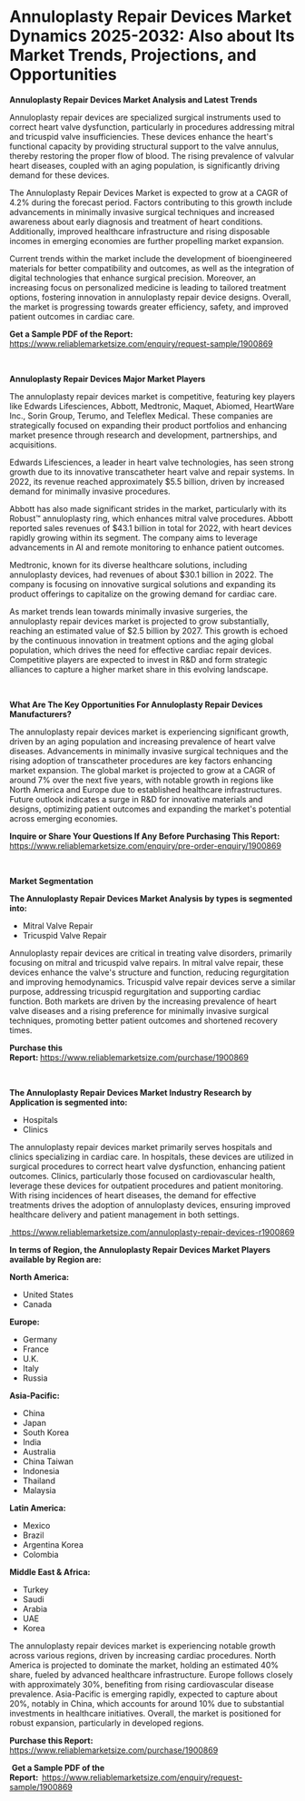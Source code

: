 <p><h1>Annuloplasty Repair Devices Market Dynamics 2025-2032: Also about Its Market Trends, Projections, and Opportunities</h1></p><p><strong>Annuloplasty Repair Devices Market Analysis and Latest Trends</strong></p>
<p><p>Annuloplasty repair devices are specialized surgical instruments used to correct heart valve dysfunction, particularly in procedures addressing mitral and tricuspid valve insufficiencies. These devices enhance the heart's functional capacity by providing structural support to the valve annulus, thereby restoring the proper flow of blood. The rising prevalence of valvular heart diseases, coupled with an aging population, is significantly driving demand for these devices.</p><p>The Annuloplasty Repair Devices Market is expected to grow at a CAGR of 4.2% during the forecast period. Factors contributing to this growth include advancements in minimally invasive surgical techniques and increased awareness about early diagnosis and treatment of heart conditions. Additionally, improved healthcare infrastructure and rising disposable incomes in emerging economies are further propelling market expansion. </p><p>Current trends within the market include the development of bioengineered materials for better compatibility and outcomes, as well as the integration of digital technologies that enhance surgical precision. Moreover, an increasing focus on personalized medicine is leading to tailored treatment options, fostering innovation in annuloplasty repair device designs. Overall, the market is progressing towards greater efficiency, safety, and improved patient outcomes in cardiac care.</p></p>
<p><strong>Get a Sample PDF of the Report:&nbsp;</strong> <a href="https://www.reliablemarketsize.com/enquiry/request-sample/1900869?utm_campaign=2470&utm_medium=2&utm_source=Github&utm_content=ia&utm_term=16042025&utm_id=annuloplasty-repair-devices">https://www.reliablemarketsize.com/enquiry/request-sample/1900869</a></p>
<p>&nbsp;</p>
<p><strong>Annuloplasty Repair Devices Major Market Players</strong></p>
<p><p>The annuloplasty repair devices market is competitive, featuring key players like Edwards Lifesciences, Abbott, Medtronic, Maquet, Abiomed, HeartWare Inc., Sorin Group, Terumo, and Teleflex Medical. These companies are strategically focused on expanding their product portfolios and enhancing market presence through research and development, partnerships, and acquisitions.</p><p>Edwards Lifesciences, a leader in heart valve technologies, has seen strong growth due to its innovative transcatheter heart valve and repair systems. In 2022, its revenue reached approximately $5.5 billion, driven by increased demand for minimally invasive procedures.</p><p>Abbott has also made significant strides in the market, particularly with its Robust™ annuloplasty ring, which enhances mitral valve procedures. Abbott reported sales revenues of $43.1 billion in total for 2022, with heart devices rapidly growing within its segment. The company aims to leverage advancements in AI and remote monitoring to enhance patient outcomes.</p><p>Medtronic, known for its diverse healthcare solutions, including annuloplasty devices, had revenues of about $30.1 billion in 2022. The company is focusing on innovative surgical solutions and expanding its product offerings to capitalize on the growing demand for cardiac care.</p><p>As market trends lean towards minimally invasive surgeries, the annuloplasty repair devices market is projected to grow substantially, reaching an estimated value of $2.5 billion by 2027. This growth is echoed by the continuous innovation in treatment options and the aging global population, which drives the need for effective cardiac repair devices. Competitive players are expected to invest in R&D and form strategic alliances to capture a higher market share in this evolving landscape.</p></p>
<p>&nbsp;</p>
<p><strong>What Are The Key Opportunities For Annuloplasty Repair Devices Manufacturers?</strong></p>
<p><p>The annuloplasty repair devices market is experiencing significant growth, driven by an aging population and increasing prevalence of heart valve diseases. Advancements in minimally invasive surgical techniques and the rising adoption of transcatheter procedures are key factors enhancing market expansion. The global market is projected to grow at a CAGR of around 7% over the next five years, with notable growth in regions like North America and Europe due to established healthcare infrastructures. Future outlook indicates a surge in R&D for innovative materials and designs, optimizing patient outcomes and expanding the market's potential across emerging economies.</p></p>
<p><strong>Inquire or Share Your Questions If Any Before Purchasing This Report:</strong> <a href="https://www.reliablemarketsize.com/enquiry/pre-order-enquiry/1900869?utm_campaign=2470&utm_medium=2&utm_source=Github&utm_content=ia&utm_term=16042025&utm_id=annuloplasty-repair-devices">https://www.reliablemarketsize.com/enquiry/pre-order-enquiry/1900869</a></p>
<p>&nbsp;</p>
<p><strong>Market Segmentation</strong></p>
<p><strong>The Annuloplasty Repair Devices Market Analysis by types is segmented into:</strong></p>
<p><ul><li>Mitral Valve Repair</li><li>Tricuspid Valve Repair</li></ul></p>
<p><p>Annuloplasty repair devices are critical in treating valve disorders, primarily focusing on mitral and tricuspid valve repairs. In mitral valve repair, these devices enhance the valve's structure and function, reducing regurgitation and improving hemodynamics. Tricuspid valve repair devices serve a similar purpose, addressing tricuspid regurgitation and supporting cardiac function. Both markets are driven by the increasing prevalence of heart valve diseases and a rising preference for minimally invasive surgical techniques, promoting better patient outcomes and shortened recovery times.</p></p>
<p><strong>Purchase this Report:&nbsp;</strong><a href="https://www.reliablemarketsize.com/purchase/1900869?utm_campaign=2470&utm_medium=2&utm_source=Github&utm_content=ia&utm_term=16042025&utm_id=annuloplasty-repair-devices">https://www.reliablemarketsize.com/purchase/1900869</a></p>
<p>&nbsp;</p>
<p><strong>The Annuloplasty Repair Devices Market Industry Research by Application is segmented into:</strong></p>
<p><ul><li>Hospitals</li><li>Clinics</li></ul></p>
<p><p>The annuloplasty repair devices market primarily serves hospitals and clinics specializing in cardiac care. In hospitals, these devices are utilized in surgical procedures to correct heart valve dysfunction, enhancing patient outcomes. Clinics, particularly those focused on cardiovascular health, leverage these devices for outpatient procedures and patient monitoring. With rising incidences of heart diseases, the demand for effective treatments drives the adoption of annuloplasty devices, ensuring improved healthcare delivery and patient management in both settings.</p></p>
<p><a href="https://www.reliablemarketsize.com/annuloplasty-repair-devices-r1900869?utm_campaign=2470&utm_medium=2&utm_source=Github&utm_content=ia&utm_term=16042025&utm_id=annuloplasty-repair-devices">&nbsp;https://www.reliablemarketsize.com/annuloplasty-repair-devices-r1900869</a></p>
<p><strong>In terms of Region, the Annuloplasty Repair Devices Market Players available by Region are:</strong></p>
<p>
    <p> <strong> North America: </strong>
        <ul>
            <li>United States</li>
            <li>Canada</li>
        </ul>
        </p> 
    <p> <strong> Europe: </strong>
        <ul>
            <li>Germany</li>
            <li>France</li>
            <li>U.K.</li>
            <li>Italy</li>
            <li>Russia</li>
        </ul>
        </p> 
    <p> <strong> Asia-Pacific: </strong>
        <ul>
            <li>China</li>
            <li>Japan</li>
            <li>South Korea</li>
            <li>India</li>
            <li>Australia</li>
            <li>China Taiwan</li>
            <li>Indonesia</li>
            <li>Thailand</li>
            <li>Malaysia</li>
        </ul>
        </p> 
    <p> <strong> Latin America: </strong>
        <ul>
            <li>Mexico</li>
            <li>Brazil</li>
            <li>Argentina Korea</li>
            <li>Colombia</li>
        </ul>
        </p> 
    <p> <strong> Middle East & Africa: </strong>
        <ul>
            <li>Turkey</li>
            <li>Saudi</li>
            <li>Arabia</li>
            <li>UAE</li>
            <li>Korea</li>
        </ul>
    </p>
    </p>
<p><p>The annuloplasty repair devices market is experiencing notable growth across various regions, driven by increasing cardiac procedures. North America is projected to dominate the market, holding an estimated 40% share, fueled by advanced healthcare infrastructure. Europe follows closely with approximately 30%, benefiting from rising cardiovascular disease prevalence. Asia-Pacific is emerging rapidly, expected to capture about 20%, notably in China, which accounts for around 10% due to substantial investments in healthcare initiatives. Overall, the market is positioned for robust expansion, particularly in developed regions.</p></p>
<p><strong>Purchase this Report: </strong><a href="https://www.reliablemarketsize.com/purchase/1900869?utm_campaign=2470&utm_medium=2&utm_source=Github&utm_content=ia&utm_term=16042025&utm_id=annuloplasty-repair-devices">https://www.reliablemarketsize.com/purchase/1900869</a></p>
<p>&nbsp;<strong>Get a Sample PDF of the Report:&nbsp;&nbsp;</strong><a href="https://www.reliablemarketsize.com/enquiry/request-sample/1900869?utm_campaign=2470&utm_medium=2&utm_source=Github&utm_content=ia&utm_term=16042025&utm_id=annuloplasty-repair-devices">https://www.reliablemarketsize.com/enquiry/request-sample/1900869</a></p>
<p><strong></strong></p>
<p><p></p><p></p><p></p></p>